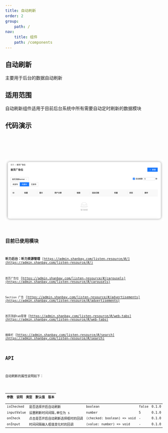 ```yaml
---
title: 自动刷新
order: 2
group:
    path: /
nav:
    title: 组件
    path: /components
---
```


## 自动刷新

主要用于后台的数据自动刷新

## 适用范围

自动刷新组件适用于目前后台系统中所有需要自动定时刷新的数据模块

## 代码演示

<code src="./demos/default.tsx"  />

<code src="./demos/table.tsx" />

![自动刷新——1](./assets/AutoRefresh_1.png)

## 目前已使用模块

**听力后台：听力资源管理** [https://admin.shanbay.com/listen-resource/#/](https://admin.shanbay.com/listen-resource/#/)

`首页广告位` [https://admin.shanbay.com/listen-resource/#/carousels](https://admin.shanbay.com/listen-resource/#/carousels)

`Section 广告` [https://admin.shanbay.com/listen-resource/#/advertisements](https://admin.shanbay.com/listen-resource/#/advertisements)

`首页顶部tab管理` [https://admin.shanbay.com/listen-resource/#/web-tabs](https://admin.shanbay.com/listen-resource/#/web-tabs)

`搜索栏` [https://admin.shanbay.com/listen-resource/#/search](https://admin.shanbay.com/listen-resource/#/search)

## API

自动刷新的属性说明如下：

| 参数       | 说明                               | 类型                       | 默认值 | 版本  |
| ---------- | ---------------------------------- | -------------------------- | ------ | ----- |
| isChecked  | 是否选择开启自动刷新               | boolean                    | false  | 0.1.0 |
| inputValue | 设置刷新时间间隔,单位为 s          | number                     | 5      | 0.1.0 |
| onCheck    | 点击是否开启自动刷新选择框时的回调 | (checked: boolean) => void | -      | 0.1.0 |
| onInput    | 时间间隔输入框值变化时的回调       | (value: number) => void    | -      | 0.1.0 |
